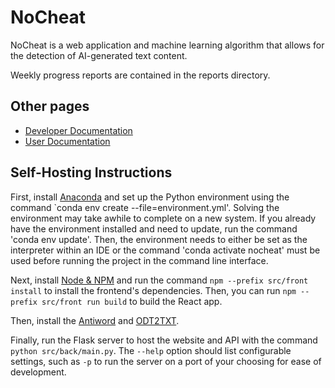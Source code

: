 # NoCheat
NoCheat is a web application and machine learning algorithm that allows for the detection of AI-generated text content. 

Weekly progress reports are contained in the reports directory.

## Other pages
- [Developer Documentation](devdocs.md)
- [User Documentation](userDocs.md)

## Self-Hosting Instructions

First, install [Anaconda](https://www.anaconda.com/download) and set up the Python environment using the command `conda env create --file=environment.yml'. Solving the environment may take awhile to complete on a new system. If you already have the environment installed and need to update, run the command 'conda env update'. Then, the environment needs to either be set as the interpreter within an IDE or the command 'conda activate nocheat' must be used before running the project in the command line interface.

Next, install [Node & NPM](https://docs.npmjs.com/cli/v9/configuring-npm/install) and run the command `npm --prefix src/front install` to install the frontend's dependencies. Then, you can run `npm --prefix src/front run build` to build the React app.

Then, install the [Antiword](devdocs.md#antiword) and [ODT2TXT](devdocs.md#odt2txt).

Finally, run the Flask server to host the website and API with the command `python src/back/main.py`. The `--help` option should list configurable settings, such as `-p` to run the server on a  port of your choosing for ease of development.

